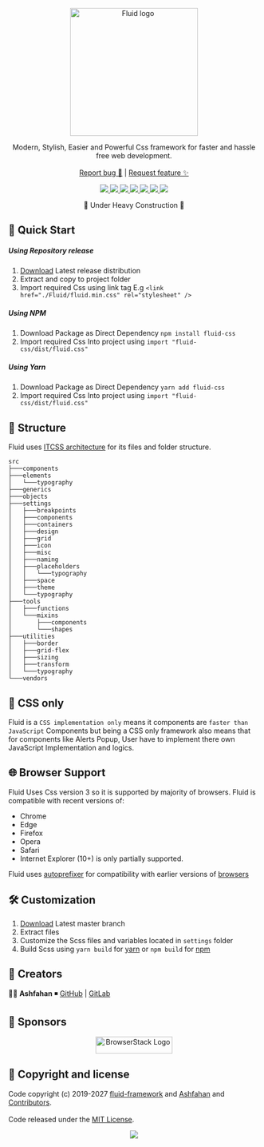 <p align="center">
  <a href="https://github.com/fluid-framework/Fluid/tree/master/dist">
    <img src="http://ashfahan.com/fluid/logo.svg?" alt="Fluid logo" width="256" height="256">
  </a>
</p>

<p align="center">
  Modern, Stylish, Easier and Powerful Css framework for faster and hassle free web development.
  <br>
  <br>
  <a href="https://github.com/fluid-framework/fluid/issues/new?template=bug.md">Report bug 🐛</a>
  |
  <a href="https://github.com/fluid-framework/fluid/issues/new?template=feature.md&labels=feature">Request feature ✨ </a>
</p>

<p align="center">
  <a href="https://en.wikipedia.org/wiki/Gzip">
    <img src="https://img.badgesize.io/https://github.com/fluid-framework/Fluid/tree/master/dist/fluid.min.css?compression=gzip&label=Gzip_size&softmax=35000&max=50000&style=for-the-badge"/>
  </a>
  <a href="https://en.wikipedia.org/wiki/Brotli">
    <img src="https://img.badgesize.io/https://github.com/fluid-framework/Fluid/tree/master/dist/fluid.min.css?compression=brotli&label=Brotli_size&softmax=30000&max=50000&style=for-the-badge"/>
  </a>
  <a href="https://github.com/fluid-framework/Fluid/tree/master/LICENSE">
    <img src="https://img.shields.io/github/license/fluid-framework/Fluid.svg?style=for-the-badge&color=805ad5"/>
  </a>
  <a href="https://github.com/fluid-framework/Fluid/releases">
    <img src="https://img.shields.io/github/package-json/v/fluid-framework/fluid.svg?style=for-the-badge"/>
  </a>
  <a href="https://travis-ci.com/fluid-framework/Fluid">
    <img src="https://img.shields.io/travis/com/fluid-framework/fluid/master.svg?style=for-the-badge" />
  </a>
  <a href="https://github.com/fluid-framework/Fluid/commits">
    <img src="https://img.shields.io/github/commit-activity/w/fluid-framework/fluid.svg?style=for-the-badge" />
  </a>
  <a href="https://github.com/fluid-framework/Fluid/pulls">
    <img src="https://img.shields.io/badge/Pull%20Request-Welcome_%E2%9D%A4-805ad5.svg?style=for-the-badge" />
  </a>
</p>

<p align="center">
 🚧 Under Heavy Construction 🚧
</p>

## 🚀 Quick Start

##### Using Repository release

1. [Download](https://github.com/fluid-framework/Fluid/releases) Latest release distribution
2. Extract and copy to project folder
3. Import required Css using link tag E.g `<link href="./Fluid/fluid.min.css" rel="stylesheet" />`

##### Using NPM

1. Download Package as Direct Dependency `npm install fluid-css`
2. Import required Css Into project using `import "fluid-css/dist/fluid.css"`

##### Using Yarn

1. Download Package as Direct Dependency `yarn add fluid-css`
2. Import required Css Into project using `import "fluid-css/dist/fluid.css"`

## 📂 Structure

Fluid uses [ITCSS architecture](https://www.xfive.co/blog/itcss-scalable-maintainable-css-architecture) for its files and folder structure.

```
src
├───components
├───elements
│   └───typography
├───generics
├───objects
├───settings
│   ├───breakpoints
│   ├───components
│   ├───containers
│   ├───design
│   ├───grid
│   ├───icon
│   ├───misc
│   ├───naming
│   ├───placeholders
│   │   └───typography
│   ├───space
│   ├───theme
│   └───typography
├───tools
│   ├───functions
│   └───mixins
│       ├───components
│       └───shapes
├───utilities
│   ├───border
│   ├───grid-flex
│   ├───sizing
│   ├───transform
│   └───typography
└───vendors
```

## 💅 CSS only

Fluid is a `CSS implementation only` means it components are `faster than JavaScript` Components but being a CSS only framework also means that for components like Alerts Popup, User have to implement there own JavaScript Implementation and logics.

## 🌐 Browser Support

Fluid Uses Css version 3 so it is supported by majority of browsers. Fluid is compatible with recent versions of:

- Chrome
- Edge
- Firefox
- Opera
- Safari
- Internet Explorer (10+) is only partially supported.

Fluid uses [autoprefixer](https://github.com/postcss/autoprefixer) for compatibility with earlier versions of [browsers](https://github.com/fluid-framework/Fluid/tree/master/.browserslistrc)

## 🛠 Customization

1. [Download](https://github.com/fluid-framework/Fluid/archive/master.zip) Latest master branch
2. Extract files
3. Customize the Scss files and variables located in `settings` folder
4. Build Scss using `yarn build` for [yarn](https://yarnpkg.com/lang/en/docs/install/#windows-stable) or `npm build` for [npm](https://nodejs.org/en/download/)

## 🧠 Creators

👨‍💻 **Ashfahan** ◾️ [GitHub](https://github.com/ashfahan) | [GitLab](https://gitlab.com/ashfahan)

## 🤝 Sponsors

<p align="center">
  <a href="https://www.browserstack.com/">
    <img src="https://live.browserstack.com/images/opensource/browserstack-logo.svg" alt="BrowserStack Logo" width="153.6" height="33.6">
  </a>
</p>

## 📜 Copyright and license

Code copyright (c) 2019-2027 [fluid-framework](https://fluid-framework.com) and [Ashfahan](https://Ashfahan.com) and [Contributors](https://github.com/fluid-framework/Fluid/graphs/contributors).
<br>
<br>
Code released under the [MIT License](https://github.com/fluid-framework/Fluid/tree/master/LICENSE).

<p align="center">
  <img src="https://forthebadge.com/images/badges/built-with-love.svg"/>
</p>
